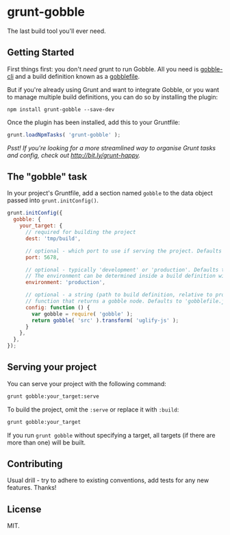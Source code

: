 # grunt-gobble

The last build tool you'll ever need.

## Getting Started

First things first: you don't *need* grunt to run Gobble. All you need is [gobble-cli](https://github.com/gobblejs/gobble-cli) and a build definition known as a [gobblefile](https://github.com/gobblejs/gobble/wiki/How-to-write-a-gobblefile).

But if you're already using Grunt and want to integrate Gobble, or you want to manage multiple build definitions, you can do so by installing the plugin:

```shell
npm install grunt-gobble --save-dev
```

Once the plugin has been installed, add this to your Gruntfile:

```js
grunt.loadNpmTasks( 'grunt-gobble' );
```

*Psst! If you're looking for a more streamlined way to organise Grunt tasks and config, check out http://bit.ly/grunt-happy.*


## The "gobble" task

In your project's Gruntfile, add a section named `gobble` to the data object passed into `grunt.initConfig()`.

```js
grunt.initConfig({
  gobble: {
    your_target: {
      // required for building the project
      dest: 'tmp/build',

      // optional - which port to use if serving the project. Defaults to 4567
      port: 5678,

      // optional - typically 'development' or 'production'. Defaults to 'development'.
      // The environment can be determined inside a build definition with `gobble.env()`
      environment: 'production',

      // optional - a string (path to build definition, relative to project root) or a
      // function that returns a gobble node. Defaults to 'gobblefile.js'
      config: function () {
        var gobble = require( 'gobble' );
        return gobble( 'src' ).transform( 'uglify-js' );
      }
    },
  },
});
```


## Serving your project

You can serve your project with the following command:

```bash
grunt gobble:your_target:serve
```

To build the project, omit the `:serve` or replace it with `:build`:

```bash
grunt gobble:your_target
```

If you run `grunt gobble` without specifying a target, all targets (if there are more than one) will be built.


## Contributing

Usual drill - try to adhere to existing conventions, add tests for any new features. Thanks!


## License

MIT.
